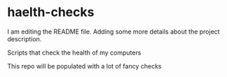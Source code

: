 # haelth-checks

I am editing the README file. Adding some more details about the project description.

Scripts that check the health of my computers

This repo will be populated with a lot of fancy checks 
